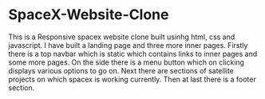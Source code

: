 # SpaceX-Website-Clone
This is a Responsive spacex website clone built usinhg html, css and javascript.
I have built a landing page and three more inner pages.
Firstly there is a top navbar which is static which contains links to inner pages and some more pages.
On the side there is a menu button which on clicking displays various options to go on.
Next there are sections of satellite projects on which spacex is working currently.
Then at last there is a footer section.
